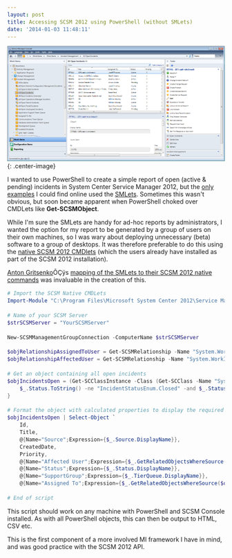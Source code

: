 ```yaml
---
layout: post
title: Accessing SCSM 2012 using PowerShell (without SMLets)
date: '2014-01-03 11:48:11'
---
```



![SCSM2012](/assets/SCSM2012.png){: .center-image}

I wanted to use PowerShell to create a simple report of open (active & pending) incidents in System Center Service Manager 2012, but the [only examples](http://www.systemcentercentral.com/scsm-2012-quicktip-retrieving-the-assigned-user-info-for-a-work-item-via-powershell-scsm-scorch-sysctr/) I could find online used the [SMLets](http://smlets.codeplex.com/). Sometimes this wasn't obvious, but soon became apparent when PowerShell choked over CMDLets like **Get-SCSMObject**.

While I'm sure the SMLets are handy for ad-hoc reports by administrators, I wanted the option for my report to be generated by a group of users on their own machines, so I was wary about deploying unnecessary (beta) software to a group of desktops. It was therefore preferable to do this using the [native SCSM 2012 CMDlets](http://technet.microsoft.com/en-us/library/hh305227(v=sc.20).aspx) (which the users already have installed as part of the SCSM 2012 installation).

[Anton Gritsenko](http://blog.scsmsolutions.com/author/freemanru/)ÔÇÿs [mapping of the SMLets to their SCSM 2012 native commands](http://blog.scsmsolutions.com/2012/02/reference-between-smlets-and-scsm-2012-native-cmdlets/) was invaluable in the creation of this.

```powershell
# Import the SCSM Native CMDLets
Import-Module "C:\Program Files\Microsoft System Center 2012\Service Manager\Powershell\System.Center.Service.Manager.psd1"

# Name of your SCSM Server
$strSCSMServer = "YourSCSMServer"

New-SCSMManagementGroupConnection -ComputerName $strSCSMServer

$objRelationshipAssignedToUser = Get-SCSMRelationship -Name "System.WorkItemAssignedToUser"
$objRelationshipAffectedUser = Get-SCSMRelationship -Name "System.WorkItemAffectedUser"

# Get an object containing all open incidents 
$objIncidentsOpen = (Get-SCClassInstance -Class (Get-SCClass -Name "System.WorkItem.Incident")) | Where-Object {
    $_.Status.ToString() -ne "IncidentStatusEnum.Closed" -and $_.Status.ToString() -ne "IncidentStatusEnum.Resolved"
}

# Format the object with calculated properties to display the required information
$objIncidentsOpen | Select-Object `
	Id,
    Title,
    @{Name="Source";Expression={$_.Source.DisplayName}},
    CreatedDate,
    Priority,
    @{Name="Affected User";Expression={$_.GetRelatedObjectsWhereSource($objRelationshipAffectedUser)}},
    @{Name="Status";Expression={$_.Status.DisplayName}},
    @{Name="SupportGroup";Expression={$_.TierQueue.DisplayName}},
    @{Name="Assigned To";Expression={$_.GetRelatedObjectsWhereSource($objRelationshipAssignedToUser)}} 

# End of script
```

This script should work on any machine with PowerShell and SCSM Console installed. As with all PowerShell objects, this can then be output to HTML, CSV etc.

This is the first component of a more involved MI framework I have in mind, and was good practice with the SCSM 2012 API.


